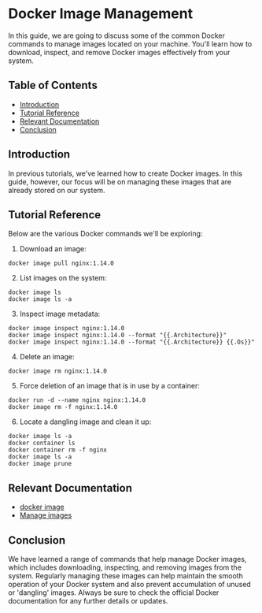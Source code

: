 # Docker Image Management

In this guide, we are going to discuss some of the common Docker commands to manage images located on your machine. You'll learn how to download, inspect, and remove Docker images effectively from your system.

## Table of Contents

- [Introduction](#introduction)
- [Tutorial Reference](#tutorial-reference)
- [Relevant Documentation](#relevant-documentation)
- [Conclusion](#conclusion)

## Introduction

In previous tutorials, we've learned how to create Docker images. In this guide, however, our focus will be on managing these images that are already stored on our system.

## Tutorial Reference

Below are the various Docker commands we'll be exploring:

1. Download an image:

```shell
docker image pull nginx:1.14.0
```

2. List images on the system:

```shell
docker image ls
docker image ls -a
```

3. Inspect image metadata:

```shell
docker image inspect nginx:1.14.0
docker image inspect nginx:1.14.0 --format "{{.Architecture}}"
docker image inspect nginx:1.14.0 --format "{{.Architecture}} {{.Os}}"
```

4. Delete an image:

```shell
docker image rm nginx:1.14.0
```

5. Force deletion of an image that is in use by a container:

```shell
docker run -d --name nginx nginx:1.14.0
docker image rm -f nginx:1.14.0
```

6. Locate a dangling image and clean it up:

```shell
docker image ls -a
docker container ls
docker container rm -f nginx
docker image ls -a
docker image prune
```

## Relevant Documentation

- [docker image](https://docs.docker.com/engine/reference/commandline/image/)
- [Manage images](https://docs.mirantis.com/msr/2.9/ops/manage-images.html)

## Conclusion

We have learned a range of commands that help manage Docker images, which includes downloading, inspecting, and removing images from the system. Regularly managing these images can help maintain the smooth operation of your Docker system and also prevent accumulation of unused or 'dangling' images. Always be sure to check the official Docker documentation for any further details or updates. 

